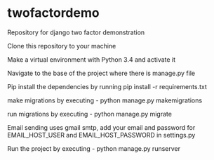 # twofactordemo
Repository for django two factor demonstration

Clone this repository to your machine

Make a virtual environment with Python 3.4 and activate it

Navigate to the base of the project where there is manage.py file

Pip install the dependencies by running pip install -r requirements.txt

make migrations by executing - python manage.py makemigrations

run migrations by executing - python manage.py migrate

Email sending uses gmail smtp, add your email and password for EMAIL_HOST_USER and EMAIL_HOST_PASSWORD in settings.py

Run the project by executing - python manage.py runserver

